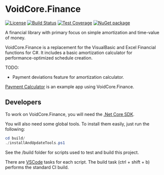# VoidCore.Finance

[![License](https://img.shields.io/github/license/void-type/VoidCore.Finance.svg?style=flat-square)](https://github.com/void-type/VoidCore.Finance/blob/master/LICENSE.txt)
[![Build Status](https://img.shields.io/azure-devops/build/void-type/VoidCore.Finance/6.svg?style=flat-square)](https://dev.azure.com/void-type/VoidCore.Finance/_build/latest?definitionId=6&branchName=master)
[![Test Coverage](https://img.shields.io/azure-devops/coverage/void-type/VoidCore.Finance/6.svg?style=flat-square)](https://dev.azure.com/void-type/VoidCore.Finance/_build/latest?definitionId=6&branchName=master)
[![NuGet package](https://img.shields.io/nuget/v/VoidCore.Finance.svg?style=flat-square)](https://www.nuget.org/packages/VoidCore.Finance/)

A financial library with primary focus on simple amortization and time-value of money.

VoidCore.Finance is a replacement for the VisualBasic and Excel Financial functions for C#. It includes a basic amortization calculator for performance-optimized schedule creation.

TODO:

* Payment deviations feature for amortization calculator.

[Payment Calculator](https://github.com/void-type/payment_calculator_wpf) is an example app using VoidCore.Finance.

## Developers

To work on VoidCore.Finance, you will need the [.Net Core SDK](https://dotnet.microsoft.com/download).

You will also need some global tools. To install them easily, just run the following:

```powershell
cd build/
./installAndUpdateTools.ps1
```

See the /build folder for scripts used to test and build this project.

There are [VSCode](https://code.visualstudio.com/) tasks for each script. The build task (ctrl + shift + b) performs the standard CI build.
